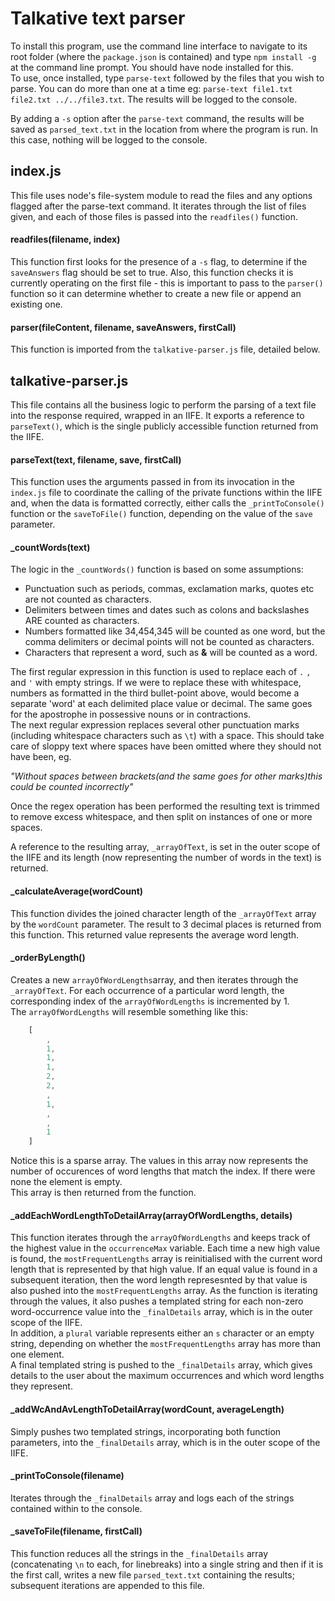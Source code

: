 # Talkative text parser

To install this program, use the command line interface to navigate to its root folder (where the ```package.json``` is contained) and type ```npm install -g``` at the command line prompt. You should have node installed for this.  
To use, once installed, type ```parse-text``` followed by the files that you wish to parse. You can do more than one at a time eg: ```parse-text file1.txt file2.txt ../../file3.txt```. The results will be logged to the console.  

By adding a ```-s``` option after the ```parse-text``` command, the results will be saved as ```parsed_text.txt``` in the location from where the program is run. In this case, nothing will be logged to the console.

## index.js

This file uses node's file-system module to read the files and any options flagged after the parse-text command.
It iterates through the list of files given, and each of those files is passed into the ```readfiles()``` function.

#### readfiles(filename, index)  
 This function first looks for the presence of a ```-s``` flag, to determine if the ```saveAnswers``` flag should be set to true. Also, this function checks it is currently operating on the first file - this is important to pass to the ```parser()``` function so it can determine whether to create a new file or append an existing one.  

#### parser(fileContent, filename, saveAnswers, firstCall)  
This function is imported from the ```talkative-parser.js``` file, detailed below.
  
## talkative-parser.js  
This file contains all the business logic to perform the parsing of a text file into the response required, wrapped in an IIFE.
It exports a reference to ```parseText()```, which is the single publicly accessible function returned from the IIFE.  
#### parseText(text, filename, save, firstCall)  
This function uses the arguments passed in from its invocation in the ```index.js``` file to coordinate the calling of the private functions within the IIFE and, when the data is formatted correctly, either calls the ```_printToConsole()``` function or the ```saveToFile()``` function, depending on the value of the ```save``` parameter.  
#### _countWords(text)
The logic in the ```_countWords()``` function is based on some assumptions:  

* Punctuation such as periods, commas, exclamation marks, quotes etc are not counted as characters. 
* Delimiters between times and dates such as colons and backslashes ARE counted as characters.
* Numbers formatted like 34,454,345 will be counted as one word, but the comma delimiters or decimal points will not be counted as characters.  
* Characters that represent a word, such as **&** will be counted as a word.

The first regular expression in this function is used to replace each of ```.``` ```,``` and ```'``` with empty strings. If we were to replace these with whitespace, numbers as formatted in the third bullet-point above, would become a separate 'word' at each delimited place value or decimal. The same goes for the apostrophe in possessive nouns or in contractions.  
The next regular expression replaces several other punctuation marks (including whitespace characters such as ```\t```) with a space. This should take care of sloppy text where spaces have been omitted where they should not have been, eg.   
  
  *"Without spaces between brackets(and the same goes for other marks)this could be counted incorrectly"* 

Once the regex operation has been performed the resulting text is trimmed to remove excess whitespace, and then split on instances of one or more spaces.
  
A reference to the resulting array, ```_arrayOfText```, is set in the outer scope of the IIFE and its length (now representing the number of words in the text) is returned.  
#### _calculateAverage(wordCount)  
This function divides the joined character length of the ```_arrayOfText``` array by the ```wordCount``` parameter. The result to 3 decimal places is returned from this function. This returned value represents the average word length.  

#### _orderByLength()
Creates a new ```arrayOfWordLengths```array, and then iterates through the ```_arrayOfText```. For each occurrence of a particular word length, the corresponding index of the ```arrayOfWordLengths``` is incremented by 1.  
The ```arrayOfWordLengths``` will resemble something like this:  

```js
	[ 
		, 
		1, 
		1, 
		1, 
		2, 
		2, 
		, 
		1, 
		, 
		, 
		1 
	]
```

Notice this is a sparse array. The values in this array now represents the number of occurences of word lengths that match the index. If there were none the element is empty.  
This array is then returned from the function.  
#### _addEachWordLengthToDetailArray(arrayOfWordLengths, details)
This function iterates through the ```arrayOfWordLengths``` and keeps track of the highest value in the ```occurrenceMax``` variable. Each time a new high value is found, the ```mostFrequentLengths``` array is reinitialised with the current word length that is represented by that high value. If an equal value is found in a subsequent iteration, then the word length represesnted by that value is also pushed into the ```mostFrequentLengths``` array.
As the function is iterating through the values, it also pushes a templated string for each non-zero word-occurrence value into the ```_finalDetails``` array, which is in the outer scope of the IIFE.  
In addition, a ```plural``` variable represents either an ```s``` character or an empty string, depending on whether the ```mostFrequentLengths``` array has more than one element.  
A final templated string is pushed to the ```_finalDetails``` array, which gives details to the user about the maximum occurrences and which word lengths they represent.  

#### _addWcAndAvLengthToDetailArray(wordCount, averageLength)
Simply pushes two templated strings, incorporating both function parameters, into the ```_finalDetails``` array, which is in the outer scope of the IIFE.  

#### _printToConsole(filename)
Iterates through the ```_finalDetails``` array and logs each of the strings contained within to the console.  
#### _saveToFile(filename, firstCall) 
This function reduces all the strings  in the ```_finalDetails``` array (concatenating ```\n``` to each, for linebreaks) into a single string and then if it is the first call, writes a new file ```parsed_text.txt``` containing the results; subsequent iterations are appended to this file.